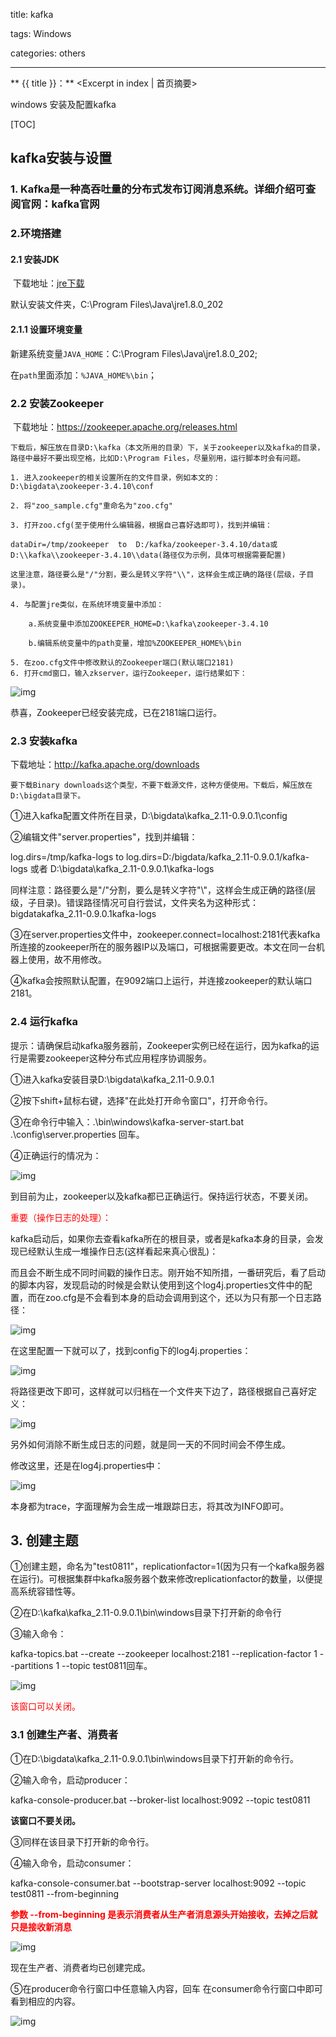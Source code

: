 title: kafka  

tags: Windows

categories: others

------

** {{ title }}：** <Excerpt in index | 首页摘要>

windows 安装及配置kafka  

<!-- more -->

[TOC]

## kafka安装与设置

### 1. Kafka是一种高吞吐量的分布式发布订阅消息系统。详细介绍可查阅官网：kafka官网



### 2.环境搭建

#### 2.1 安装JDK

​    下载地址：[jre下载](http://www.oracle.com/technetwork/java/javase/downloads/index.html)

   默认安装文件夹，C:\Program Files\Java\jre1.8.0_202

#### 2.1.1 设置环境变量

新建系统变量`JAVA_HOME`：C:\Program Files\Java\jre1.8.0_202;

在`path`里面添加：`%JAVA_HOME%\bin`；

### 2.2 安装Zookeeper

​     下载地址：https://zookeeper.apache.org/releases.html

    下载后，解压放在目录D:\kafka（本文所用的目录）下，关于zookeeper以及kafka的目录，路径中最好不要出现空格，比如D:\Program Files，尽量别用，运行脚本时会有问题。
    
    1. 进入zookeeper的相关设置所在的文件目录，例如本文的：     D:\bigdata\zookeeper-3.4.10\conf
    
    2. 将"zoo_sample.cfg"重命名为"zoo.cfg"
    
    3. 打开zoo.cfg(至于使用什么编辑器，根据自己喜好选即可)，找到并编辑：
    
    dataDir=/tmp/zookeeper  to  D:/kafka/zookeeper-3.4.10/data或 D:\\kafka\\zookeeper-3.4.10\\data(路径仅为示例，具体可根据需要配置)
    
    这里注意，路径要么是"/"分割，要么是转义字符"\\"，这样会生成正确的路径(层级，子目录)。
    
    4. 与配置jre类似，在系统环境变量中添加：
    
        a.系统变量中添加ZOOKEEPER_HOME=D:\kafka\zookeeper-3.4.10
    
        b.编辑系统变量中的path变量，增加%ZOOKEEPER_HOME%\bin
    
    5. 在zoo.cfg文件中修改默认的Zookeeper端口(默认端口2181)
    6. 打开cmd窗口，输入zkserver，运行Zookeeper，运行结果如下：
![img](https://img-blog.csdn.net/20170812132732633?watermark/2/text/aHR0cDovL2Jsb2cuY3Nkbi5uZXQvdTAxMDI4Mzg5NA==/font/5a6L5L2T/fontsize/400/fill/I0JBQkFCMA==/dissolve/70/gravity/Center)

恭喜，Zookeeper已经安装完成，已在2181端口运行。

### 2.3 安装kafka

下载地址：http://kafka.apache.org/downloads

    要下载Binary downloads这个类型，不要下载源文件，这种方便使用。下载后，解压放在D:\bigdata目录下。

①进入kafka配置文件所在目录，D:\bigdata\kafka_2.11-0.9.0.1\config

②编辑文件"server.properties"，找到并编辑：

 log.dirs=/tmp/kafka-logs  to  log.dirs=D:/bigdata/kafka_2.11-0.9.0.1/kafka-logs 或者 D:\\bigdata\\kafka_2.11-0.9.0.1\\kafka-logs

同样注意：路径要么是"/"分割，要么是转义字符"\\"，这样会生成正确的路径(层级，子目录)。错误路径情况可自行尝试，文件夹名为这种形式：bigdatakafka_2.11-0.9.0.1kafka-logs

③在server.properties文件中，zookeeper.connect=localhost:2181代表kafka所连接的zookeeper所在的服务器IP以及端口，可根据需要更改。本文在同一台机器上使用，故不用修改。

④kafka会按照默认配置，在9092端口上运行，并连接zookeeper的默认端口2181。

### 2.4 运行kafka

提示：请确保启动kafka服务器前，Zookeeper实例已经在运行，因为kafka的运行是需要zookeeper这种分布式应用程序协调服务。

①进入kafka安装目录D:\bigdata\kafka_2.11-0.9.0.1

②按下shift+鼠标右键，选择"在此处打开命令窗口"，打开命令行。

③在命令行中输入：.\bin\windows\kafka-server-start.bat .\config\server.properties   回车。

④正确运行的情况为：

![img](https://img-blog.csdn.net/20170812132906662?watermark/2/text/aHR0cDovL2Jsb2cuY3Nkbi5uZXQvdTAxMDI4Mzg5NA==/font/5a6L5L2T/fontsize/400/fill/I0JBQkFCMA==/dissolve/70/gravity/Center)

到目前为止，zookeeper以及kafka都已正确运行。保持运行状态，不要关闭。

<font color="red">重要（操作日志的处理）：</font>


kafka启动后，如果你去查看kafka所在的根目录，或者是kafka本身的目录，会发现已经默认生成一堆操作日志(这样看起来真心很乱)：

而且会不断生成不同时间戳的操作日志。刚开始不知所措，一番研究后，看了启动的脚本内容，发现启动的时候是会默认使用到这个log4j.properties文件中的配置，而在zoo.cfg是不会看到本身的启动会调用到这个，还以为只有那一个日志路径：

![img](https://img-blog.csdn.net/20170812133057808?watermark/2/text/aHR0cDovL2Jsb2cuY3Nkbi5uZXQvdTAxMDI4Mzg5NA==/font/5a6L5L2T/fontsize/400/fill/I0JBQkFCMA==/dissolve/70/gravity/Center)

在这里配置一下就可以了，找到config下的log4j.properties：

![img](https://img-blog.csdn.net/20170812133131159?watermark/2/text/aHR0cDovL2Jsb2cuY3Nkbi5uZXQvdTAxMDI4Mzg5NA==/font/5a6L5L2T/fontsize/400/fill/I0JBQkFCMA==/dissolve/70/gravity/Center)

将路径更改下即可，这样就可以归档在一个文件夹下边了，路径根据自己喜好定义：

![img](https://img-blog.csdn.net/20170812133222818?watermark/2/text/aHR0cDovL2Jsb2cuY3Nkbi5uZXQvdTAxMDI4Mzg5NA==/font/5a6L5L2T/fontsize/400/fill/I0JBQkFCMA==/dissolve/70/gravity/Center)

另外如何消除不断生成日志的问题，就是同一天的不同时间会不停生成。

修改这里，还是在log4j.properties中：

![img](https://img-blog.csdn.net/20170812133300278?watermark/2/text/aHR0cDovL2Jsb2cuY3Nkbi5uZXQvdTAxMDI4Mzg5NA==/font/5a6L5L2T/fontsize/400/fill/I0JBQkFCMA==/dissolve/70/gravity/Center)

本身都为trace，字面理解为会生成一堆跟踪日志，将其改为INFO即可。

## 3. 创建主题

①创建主题，命名为"test0811"，replicationfactor=1(因为只有一个kafka服务器在运行)。可根据集群中kafka服务器个数来修改replicationfactor的数量，以便提高系统容错性等。

②在D:\kafka\kafka_2.11-0.9.0.1\bin\windows目录下打开新的命令行

③输入命令：

kafka-topics.bat --create --zookeeper localhost:2181 --replication-factor 1 --partitions 1 --topic test0811回车。 

![img](https://img-blog.csdn.net/20170812133330959?watermark/2/text/aHR0cDovL2Jsb2cuY3Nkbi5uZXQvdTAxMDI4Mzg5NA==/font/5a6L5L2T/fontsize/400/fill/I0JBQkFCMA==/dissolve/70/gravity/Center)

<font color="red">该窗口可以关闭。</font>

### 3.1 创建生产者、消费者

①在D:\bigdata\kafka_2.11-0.9.0.1\bin\windows目录下打开新的命令行。

②输入命令，启动producer：

kafka-console-producer.bat --broker-list localhost:9092 --topic test0811 

**该窗口不要关闭。**

③同样在该目录下打开新的命令行。

④输入命令，启动consumer：

kafka-console-consumer.bat --bootstrap-server localhost:9092 --topic test0811 --from-beginning

**<font color="red">参数 --from-beginning 是表示消费者从生产者消息源头开始接收，去掉之后就只是接收新消息</font>**

![img](https://img-blog.csdn.net/20170812133419255?watermark/2/text/aHR0cDovL2Jsb2cuY3Nkbi5uZXQvdTAxMDI4Mzg5NA==/font/5a6L5L2T/fontsize/400/fill/I0JBQkFCMA==/dissolve/70/gravity/Center)

现在生产者、消费者均已创建完成。

⑤在producer命令行窗口中任意输入内容，回车  在consumer命令行窗口中即可看到相应的内容。

![img](https://img-blog.csdn.net/20170812133447425?watermark/2/text/aHR0cDovL2Jsb2cuY3Nkbi5uZXQvdTAxMDI4Mzg5NA==/font/5a6L5L2T/fontsize/400/fill/I0JBQkFCMA==/dissolve/70/gravity/Center)

